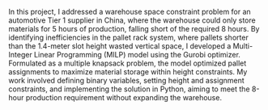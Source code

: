 In this project, I addressed a warehouse space constraint problem for an automotive Tier 1 supplier in China, where the warehouse could only store materials for 5 hours of production, falling short of the required 8 hours. By identifying inefficiencies in the pallet rack system, where pallets shorter than the 1.4-meter slot height wasted vertical space, I developed a Multi-Integer Linear Programming (MILP) model using the Gurobi optimizer. Formulated as a multiple knapsack problem, the model optimized pallet assignments to maximize material storage within height constraints. My work involved defining binary variables, setting height and assignment constraints, and implementing the solution in Python, aiming to meet the 8-hour production requirement without expanding the warehouse.
